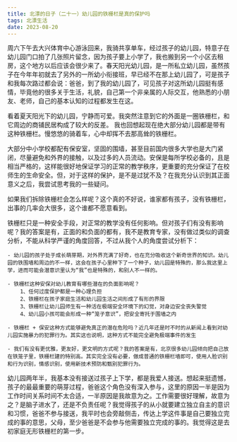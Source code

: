 ```yaml
---
title: 北漂的日子（二十一）幼儿园的铁栅栏是真的保护吗
tags: 北漂生活
date: 2023-08-20
---
```


周六下午去大兴体育中心游泳回来，我骑共享单车，经过孩子的幼儿园，特意子在幼儿园门口拍了几张照片留念，因为孩子要上小学了，我也搬到另一个小区去租房，这个地方以后应该会很少来了。春天阳光幼儿园，是一所私立幼儿园，虽然孩子在今年年初就去了另外的一所幼小衔接班，早已经不在那上幼儿园了，可是孩子和我每次路过都会说：爸爸，到了我的幼儿园了，可见孩子对这所幼儿园挺有感情，毕竟他的很多关于生活，礼貌，自己第一个非亲属的人际交互，他熟悉的小朋友、老师，自己的基本认知的过程都发生在这。

看着夏天阳光下的幼儿园，宁静而可爱。我突然注意到它的外面是一圈铁栅栏，和它周边的商铺民居构成了较大的反差。 我也回想起现在绝大部分幼儿园都是带有这种铁栅栏。慢悠悠的骑着车，心中却挥不去那高耸的铁栅栏。

大部分中小学校都配有保安室，坚固的围墙，甚至目前国内很多大学也是大门紧闭，尽量避免和外界的接触，以及过多的人员流动。安保是每所学校必备的，且是相当严格的，这样能很好地保证学习的正常的教学秩序，更重要的充分保证了在校师生的生命安全。但，对于这样的保护，是不是过犹不及？在我充分认识到其正面意义之后，我尝试思考我的一些疑问。

如果我们拆除铁栅栏会怎么样呢？这个真的不好说，谁家都有孩子，没有铁栅栏，出事的几率会大很多，这个谁都不愿意看到。

铁栅栏只是一种安全手段，对正常的教学没有任何影响。但对孩子们有没有影响呢？我的答案是有，正面的和负面的都有，我不是教育专家，没有做过类似的调查分析，不能从科学严谨的角度回答，不过从我个人的角度尝试分析下：
    
    - 幼儿园的孩子处于成长萌芽期，对外界充满了好奇，也在充分吸收这个新奇世界的知识。幼儿园的铁围墙和周边的不一样，这会在孩子心里种下了一个种子，幼儿园是特殊的，那么我这里上学，进而可能会潜意识里认为“我”也是特殊的，和别人不一样的。

    - 铁栅栏这种安保对幼儿教育有哪些潜在的负面影响呢？ 
        1、任何过度保护都是一种心理负担
        2、铁栅栏在孩子家庭生活和幼儿园生活之间形成了有形的界限
        3、铁栅栏让幼儿园师生有一种活在极端安全环境下的幻觉，对身边安全丧失警觉
        4、幼儿园小孩可能会形成一种“笼子意识”，把安全寄托于围墙之内
    
    - 铁栅栏 + 保安这种方式能够避免真正的潜在危险吗？近几年还是时不时的从新闻上看到对幼儿园实施暴力的犯罪行为。其实这也说明，这种方式不能完全避免极端事件的发生

    - 我们有没有更优雅，更友好，更文明的方式呢？我的答案是有，北京很多幼儿园倾向把自己放在铁笼子里，铁栅栏建的特别高。其实完全没有必要，做成普通的铁栅栏墙即可，使用人脸识别和行为识别，情感识别，使用新技术预防和甄别犯罪行为。

幼儿园两年半，我基本没有接送过孩子上下学，都是我爱人接送。想起来挺遗憾，孩子的最最重要的萌芽过程，爸爸这个角色没有深入参与，这里的原因一半是因为工作时间关系时间不太合适，一半原因是我故意为之。工作需要很好理解，故意为之？是脑子进水了，还是不负责任呢？我觉得孩子的从小就要建立独立自主的意识和习惯，爸爸不参与接送，我平时也会旁敲侧击，传达上学这件事是自己要独立完成的事的意思，父母，至少爸爸是不会参与他需要独立完成的事的。我觉得这是去初家庭无形铁栅栏的第一步。






